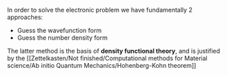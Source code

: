 In order to solve the electronic problem we have fundamentally 2 approaches:

- Guess the wavefunction form
- Guess the number density form

The latter method is the basis of **density functional theory**, and is justified by the [[Zettelkasten/Not finished/Computational methods for Material science/Ab initio Quantum Mechanics/Hohenberg-Kohn theorem]]

